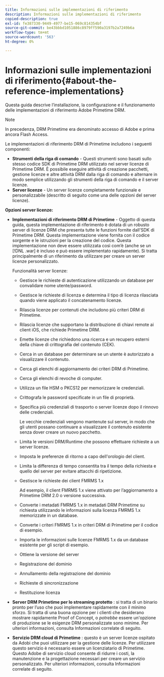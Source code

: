 ```yaml
---
title: Informazioni sulle implementazioni di riferimento
description: Informazioni sulle implementazioni di riferimento
copied-description: true
exl-id: fe387330-9449-4977-be15-069c814354bf
source-git-commit: be43bbbd1051886c8979ff590a3197b2a7249b6a
workflow-type: tm+mt
source-wordcount: '563'
ht-degree: 0%

---
```


# Informazioni sulle implementazioni di riferimento{#about-the-reference-implementations}

Questa guida descrive l’installazione, la configurazione e il funzionamento delle implementazioni di riferimento Adobe Primetime DRM.

>[!NOTE]
>
>In precedenza, DRM Primetime era denominato accesso di Adobe e prima ancora Flash Access.

Le implementazioni di riferimento DRM di Primetime includono i seguenti componenti:

* **Strumenti della riga di comando** - Questi strumenti sono basati sullo stesso codice SDK di Primetime DRM utilizzato nel server licenze di Primetime DRM. È possibile eseguire attività di creazione pacchetti, gestione licenze e altre attività DRM dalla riga di comando e alternare in modo semplice utilizzando gli strumenti della riga di comando e il server licenze.
* **Server licenze** - Un server licenze completamente funzionale e personalizzabile (descritto di seguito come una delle opzioni del server licenze).

**Opzioni server licenze:**

* **Implementazioni di riferimento DRM di Primetime** - Oggetto di questa guida, questa implementazione di riferimento è dotata di un robusto server di licenze DRM che presenta tutte le funzioni fornite dall&#39;SDK di Primetime DRM. Questa implementazione viene fornita con il codice sorgente e le istruzioni per la creazione del codice. Questa implementazione non deve essere utilizzata così com’è (anche se un [!DNL .war] è incluso e può essere implementato rapidamente). Si tratta principalmente di un riferimento da utilizzare per creare un server licenze personalizzato.

   Funzionalità server licenze:

   * Gestisce le richieste di autenticazione utilizzando un database per convalidare nome utente/password.
   * Gestisce le richieste di licenza e determina il tipo di licenza rilasciata quando viene applicato il concatenamento licenze.
   * Rilascia licenze per contenuti che includono più criteri DRM di Primetime.
   * Rilascia licenze che supportano la distribuzione di chiavi remote ai client iOS, che richiede Primetime DRM.
   * Emette licenze che richiedono una ricerca e un recupero esterni della chiave di crittografia del contenuto (CEK).
   * Cerca in un database per determinare se un utente è autorizzato a visualizzare il contenuto.
   * Cerca gli elenchi di aggiornamento dei criteri DRM di Primetime.
   * Cerca gli elenchi di revoche di computer.
   * Utilizza un file HSM o PKCS12 per memorizzare le credenziali.
   * Crittografa le password specificate in un file di proprietà.
   * Specifica più credenziali di trasporto o server licenze dopo il rinnovo delle credenziali.

      Le vecchie credenziali vengono mantenute sul server, in modo che gli utenti possano continuare a visualizzare il contenuto esistente senza dover creare un nuovo pacchetto.
   * Limita le versioni DRM/Runtime che possono effettuare richieste a un server licenze.
   * Imposta le preferenze di ritorno a capo dell&#39;orologio del client.
   * Limita la differenza di tempo consentita tra il tempo della richiesta e quello del server per evitare attacchi di ripetizione.
   * Gestisce le richieste dei client FMRMS 1.x

      Ad esempio, il client FMRMS 1.x viene attivato per l’aggiornamento a Primetime DRM 2.0 o versione successiva.
   * Converte i metadati FMRMS 1.x in metadati DRM Primetime su richiesta utilizzando le informazioni sulla licenza FMRMS 1.x memorizzate in un database.
   * Converte i criteri FMRMS 1.x in criteri DRM di Primetime per il codice di esempio.
   * Importa le informazioni sulle licenze FMRMS 1.x da un database esistente per gli script di esempio.
   * Ottiene la versione del server
   * Registrazione del dominio
   * Annullamento della registrazione del dominio
   * Richieste di sincronizzazione
   * Restituzione licenza

* **Server DRM Primetime per lo streaming protetto** : si tratta di un binario pronto per l’uso che puoi implementare rapidamente con il minimo sforzo. Si tratta di una buona opzione per i clienti che desiderano mostrare rapidamente Proof of Concept, o *potrebbe* essere un&#39;opzione di produzione se le esigenze DRM personalizzate sono minime. Per ulteriori informazioni, consulta Informazioni correlate di seguito.

* **Servizio DRM cloud di Primetime** : questo è un server licenze ospitato da Adobi che puoi utilizzare per la gestione delle licenze. Per utilizzare questo servizio è necessario essere un licenziatario di Primetime. Questo Adobe di servizio cloud consente di ridurre i costi, la manutenzione e la progettazione necessari per creare un servizio personalizzato. Per ulteriori informazioni, consulta Informazioni correlate di seguito.
